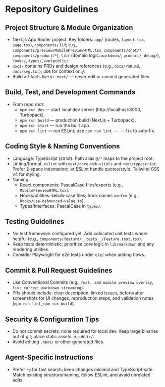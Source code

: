# Repository Guidelines

## Project Structure & Module Organization
- Next.js App Router project. Key folders: `app/` (routes, `layout.tsx`, `page.tsx`), `components/` (UI; e.g., `components/preview/MobilePreviewHTML.tsx`, `components/chat/*`, `components/product/*`), `lib/` (domain logic: `markdown/`, `product/`, `debug/`), `hooks/`, `types/`, and `public/`.
- `docs/` contains PRDs and design references (e.g., `docs/PRD.md`, `docs/svg.txt`); use for context only.
- Build artifacts live in `.next/` — never edit or commit generated files.

## Build, Test, and Development Commands
- From repo root:
  - `npm run dev` — start local dev server (http://localhost:3000, Turbopack).
  - `npm run build` — production build (Next.js + Turbopack).
  - `npm run start` — run the built app.
  - `npm run lint` — run ESLint; use `npm run lint -- --fix` to auto‑fix.

## Coding Style & Naming Conventions
- Language: TypeScript (strict). Path alias `@/*` maps to the project root.
- Linting/format: `eslint` with `next/core-web-vitals` and `next/typescript`. Prefer 2‑space indentation; let ESLint handle quotes/style. Tailwind CSS v4 for styling.
- Naming:
  - React components: PascalCase files/exports (e.g., `MobilePreviewHTML.tsx`).
  - Hooks/utilities: kebab‑case files; hook names `useXxx` (e.g., `hooks/use-debounced-value.ts`).
  - Types/interfaces: PascalCase in `types/`.

## Testing Guidelines
- No test framework configured yet. Add colocated unit tests where helpful (e.g., `components/feature/__tests__/Feature.test.tsx`).
- Keep tests deterministic; prioritize core logic in `lib/markdown` and any rendering utilities.
- Consider Playwright for e2e tests under `e2e/` when adding flows.

## Commit & Pull Request Guidelines
- Use Conventional Commits (e.g., `feat: add mobile preview overlay`, `fix: correct markdown streaming`).
- PRs should include: clear description, linked issues, before/after screenshots for UI changes, reproduction steps, and validation notes (`npm run lint`, `npm run build`).

## Security & Configuration Tips
- Do not commit secrets; none required for local dev. Keep large binaries out of git; place static assets in `public/`.
- Avoid editing `.next/` or other generated files.

## Agent-Specific Instructions
- Prefer `rg` for fast search; keep changes minimal and TypeScript‑safe. Match existing structure/naming, follow ESLint, and avoid unrelated edits.
